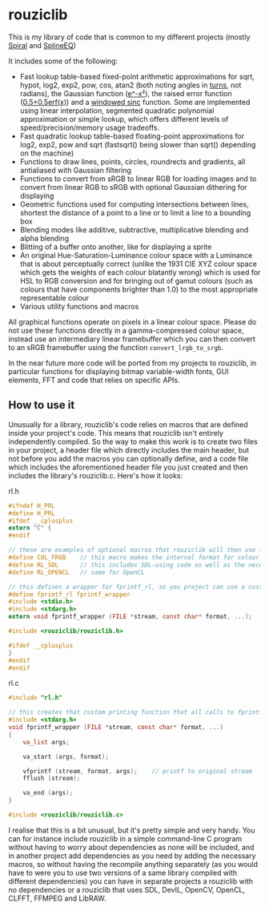 rouziclib
=========

This is my library of code that is common to my different projects (mostly [Spiral](http://photosounder.com/spiral/) and [SplineEQ](http://photosounder.com/splineeq/))

It includes some of the following:
- Fast lookup table-based fixed-point arithmetic approximations for sqrt, hypot, log2, exp2, pow, cos, atan2 (both noting angles in [turns](http://en.wikipedia.org/wiki/Turn_(geometry)), not radians), the Gaussian function ([e^-x²](http://www.wolframalpha.com/input/?i=e%5E-x%C2%B2)), the raised error function ([0.5+0.5erf(x)](http://www.wolframalpha.com/input/?i=0.5%2B0.5erf(x))) and a [windowed sinc](http://www.wolframalpha.com/input/?i=plot+sin%28pi*x%29%2F%28pi*x%29+*+%280.42+-+0.5*cos%282.*pi*%28x*0.25%2B0.5%29%29+%2B+0.08*cos%284.*pi*%28x*0.25%2B0.5%29%29%29%2C+x%3D-2+to+2) function. Some are implemented using linear interpolation, segmented quadratic polynomial approximation or simple lookup, which offers different levels of speed/precision/memory usage tradeoffs.
- Fast quadratic lookup table-based floating-point approximations for log2, exp2, pow and sqrt (fastsqrt() being slower than sqrt() depending on the machine)
- Functions to draw lines, points, circles, roundrects and gradients, all antialiased with Gaussian filtering
- Functions to convert from sRGB to linear RGB for loading images and to convert from linear RGB to sRGB with optional Gaussian dithering for displaying
- Geometric functions used for computing intersections between lines, shortest the distance of a point to a line or to limit a line to a bounding box
- Blending modes like additive, subtractive, multiplicative blending and alpha blending
- Blitting of a buffer onto another, like for displaying a sprite
- An original Hue-Saturation-Luminance colour space with a Luminance that is about perceptually correct (unlike the 1931 CIE XYZ colour space which gets the weights of each colour blatantly wrong) which is used for HSL to RGB conversion and for bringing out of gamut colours (such as colours that have components brighter than 1.0) to the most appropriate representable colour
- Various utility functions and macros

All graphical functions operate on pixels in a linear colour space. Please do not use these functions directly in a gamma-compressed colour space, instead use an intermediary linear framebuffer which you can then convert to an sRGB framebuffer using the function `convert_lrgb_to_srgb`.

In the near future more code will be ported from my projects to rouziclib, in particular functions for displaying bitmap variable-width fonts, GUI elements, FFT and code that relies on specific APIs.

How to use it
-------------

Unusually for a library, rouziclib's code relies on macros that are defined inside your project's code. This means that rouziclib isn't entirely independently compiled. So the way to make this work is to create two files in your project, a header file which directly includes the main header, but not before you add the macros you can optionally define, and a code file which includes the aforementioned header file you just created and then includes the library's rouziclib.c. Here's how it looks:

rl.h
```C
#ifndef H_PRL
#define H_PRL
#ifdef __cplusplus
extern "C" {
#endif

// these are examples of optional macros that rouziclib will then use for your project
#define COL_FRGB	// this macro makes the internal format for colour be floating-point instead of fixed-point
#define RL_SDL		// this includes SDL-using code as well as the necessary SDL files
#define RL_OPENCL	// same for OpenCL

// this defines a wrapper for fprintf_rl, so you project can use a custom fprintf-type function that can for instance output to a file
#define fprintf_rl fprintf_wrapper
#include <stdio.h>
#include <stdarg.h>
extern void fprintf_wrapper (FILE *stream, const char* format, ...);

#include <rouziclib/rouziclib.h>

#ifdef __cplusplus
}
#endif
#endif
```

rl.c
```C
#include "rl.h"

// this creates that custom printing function that all calls to fprintf_rl in rouziclib will use
#include <stdarg.h>
void fprintf_wrapper (FILE *stream, const char* format, ...)
{
	va_list args;

	va_start (args, format);

	vfprintf (stream, format, args);	// printf to original stream
	fflush (stream);

	va_end (args);
}

#include <rouziclib/rouziclib.c>
```

I realise that this is a bit unusual, but it's pretty simple and very handy. You can for instance include rouziclib in a simple command-line C program without having to worry about dependencies as none will be included, and in another project add dependencies as you need by adding the necessary macros, so without having the recompile anything separately (as you would have to were you to use two versions of a same library compiled with different dependencies) you can have in separate projects a rouziclib with no dependencies or a rouziclib that uses SDL, DevIL, OpenCV, OpenCL, CLFFT, FFMPEG and LibRAW.
